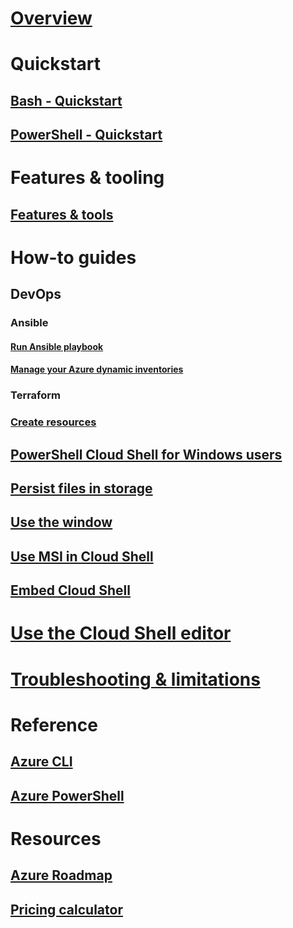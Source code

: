 # [Overview](overview.md)

# Quickstart
## [Bash - Quickstart](quickstart.md)
## [PowerShell - Quickstart](quickstart-powershell.md)

# Features & tooling
## [Features & tools](features.md)

# How-to guides
## DevOps
### Ansible
#### [Run Ansible playbook](/azure/ansible/ansible-run-playbook-in-cloudshell.md)
#### [Manage your Azure dynamic inventories](/azure/ansible/ansible-manage-azure-dynamic-inventories.md)
### Terraform
### [Create resources](example-terraform-bash.md)
## [PowerShell Cloud Shell for Windows users](cloud-shell-windows-users.md)
## [Persist files in storage](persisting-shell-storage.md)
## [Use the window](using-the-shell-window.md)
## [Use MSI in Cloud Shell](msi-authorization.md)
## [Embed Cloud Shell](embed-cloud-shell.md)

# [Use the Cloud Shell editor](using-cloud-shell-editor.md)
# [Troubleshooting & limitations](troubleshooting.md)

# Reference
## [Azure CLI](/cli/azure)
## [Azure PowerShell](/powershell/azure)

# Resources
## [Azure Roadmap](https://azure.microsoft.com/roadmap/?category=monitoring-management)
## [Pricing calculator](https://azure.microsoft.com/pricing/calculator/)
